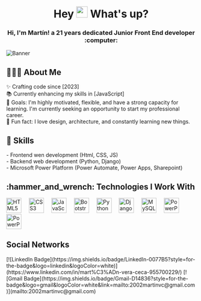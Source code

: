 <h1 align="center">Hey <img src="https://user-images.githubusercontent.com/42378118/110234147-e3259600-7f4e-11eb-95be-0c4047144dea.gif" width="30"> What's up?</h1>
<abc>
<h3 align="center"> Hi, I'm Martín! a 21 years dedicated Junior Front End developer :computer:</h3>
  <img src=".webp" alt="Banner"></a>
</abc>
<h2 align="left">👨🏻‍💻 About Me</h2>
<p align="left">
✨ Crafting code since [2023]<br>
📚 Currently enhancing my skills in [JavaScript]<br>
🎯 Goals: I'm highly motivated, flexible, and have a strong capacity for learning. I'm currently seeking an opportunity to start my professional career.<br>
🎲 Fun fact: I love design, architecture, and constantly learning new things.
</p>
<h2 align="left">💬 Skills</h2>
<p align="left">
  - Frontend wen development (Html, CSS, JS)<br>
  - Backend web development (Python, Django)<br>
  - Microsoft Power Platform (Power Automate, Power Apps, Sharepoint)<br>
</p>
<h2 align="left">:hammer_and_wrench: Technologies I Work With</h2>
<div align="left">
  <img src="https://cdn.jsdelivr.net/gh/devicons/devicon/icons/html5/html5-original.svg" height="40" alt="HTML5 logo" />
  <img width="12" />
  <img src="https://cdn.jsdelivr.net/gh/devicons/devicon/icons/css3/css3-original.svg" height="40" alt="CSS3 logo" />
  <img width="12" />
  <img src="https://cdn.jsdelivr.net/gh/devicons/devicon/icons/javascript/javascript-original.svg" height="40" alt="JavaScript logo" />
  <img width="12" />
  <img src="https://cdn.jsdelivr.net/gh/devicons/devicon/icons/bootstrap/bootstrap-original.svg" height="40" alt="Bootstrap logo" />
  <img width="12" />
  <img src="https://cdn.jsdelivr.net/gh/devicons/devicon/icons/python/python-original.svg" height="40" alt="Python logo" />
  <img width="12" />
  <img src="https://cdn.jsdelivr.net/gh/devicons/devicon/icons/django/django-plain.svg" height="40" alt="Django logo" />
  <img width="12" />
  <img src="https://cdn.jsdelivr.net/gh/devicons/devicon/icons/mysql/mysql-original.svg" height="40" alt="MySQL logo" />
  <img width="12" />
  <img src="https://upload.wikimedia.org/wikipedia/commons/thumb/1/1a/Microsoft_Power_Platform_logo.svg/1024px-Microsoft_Power_Platform_logo.svg.png" height="40" alt="PowerPlatform logo" />
  <img width="12" />
  <img src="https://images.seeklogo.com/logo-png/52/2/microsoft-power-automate-logo-png_seeklogo-522770.png" height="40" alt="PowerPlatform logo" />
</div>
<h2 align="left"> Social Networks</h2>
[![LinkedIn Badge](https://img.shields.io/badge/LinkedIn-0077B5?style=for-the-badge&logo=linkedin&logoColor=white)](https://www.linkedin.com/in/mart%C3%ADn-vera-ceca-955700229/)
[![Gmail Badge](https://img.shields.io/badge/Gmail-D14836?style=for-the-badge&logo=gmail&logoColor=white&link=mailto:2002martinvc@gmail.com)](mailto:2002martinvc@gmail.com)
